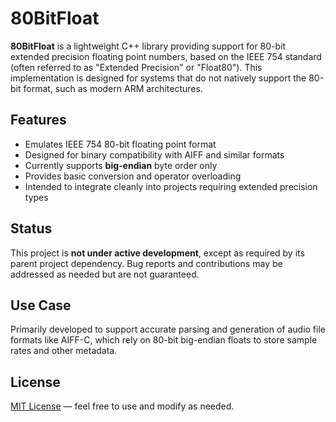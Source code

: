 

# 80BitFloat

**80BitFloat** is a lightweight C++ library providing support for 80-bit extended precision floating point numbers, based on the IEEE 754 standard (often referred to as "Extended Precision" or "Float80"). This implementation is designed for systems that do not natively support the 80-bit format, such as modern ARM architectures.

## Features

- Emulates IEEE 754 80-bit floating point format
- Designed for binary compatibility with AIFF and similar formats
- Currently supports **big-endian** byte order only
- Provides basic conversion and operator overloading
- Intended to integrate cleanly into projects requiring extended precision types

## Status

This project is **not under active development**, except as required by its parent project dependency. Bug reports and contributions may be addressed as needed but are not guaranteed.

## Use Case

Primarily developed to support accurate parsing and generation of audio file formats like AIFF-C, which rely on 80-bit big-endian floats to store sample rates and other metadata.

## License

[MIT License](LICENSE) — feel free to use and modify as needed.